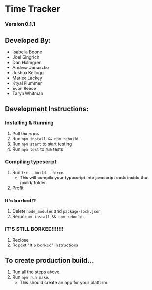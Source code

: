 # Time Tracker
### Version 0.1.1

## Developed By:
- Isabella Boone
- Joel Gingrich
- Dan Holmgren
- Andrew Januszko
- Joshua Kellogg
- Marlee Lackey
- Ktyal Plummer
- Evan Reese
- Taryn Whitman


## Development Instructions:
### Installing & Running 
1. Pull the repo.
2. Run `npm install && npm rebuild`.
3. Run `npm start` to start testing
4. Run `npm test` to run tests


### Compiling typescript
1. Run `tsc --build --force`.
    - This will compile your typescript into javascript code inside the /build/ folder. 
2. Profit


### It's borked!?
1. Delete `node_modules` and `package-lock.json`.
2. Rerun `npm install && npm rebuild`.

### IT'S STILL BORKED!!!!!!!
1. Reclone
2. Repeat "It's borked" instructions

## To create production build...
1. Run all the steps above.
2. Run `npm run make`.
    - This should create an app for your platform.